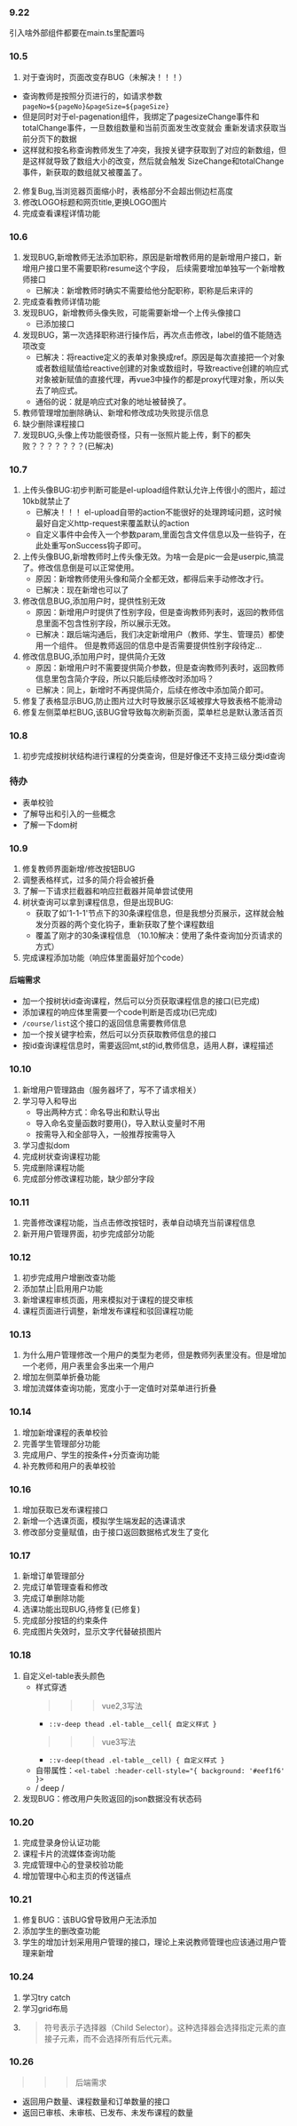 ### 9.22 
引入啥外部组件都要在main.ts里配置吗

### 10.5
1. 对于查询时，页面改变存BUG（未解决！！！）
- 查询教师是按照分页进行的，如请求参数 `pageNo=${pageNo}&pageSize=${pageSize}`
- 但是同时对于el-pagenation组件，我绑定了pagesizeChange事件和totalChange事件，一旦数组数量和当前页面发生改变就会
  重新发请求获取当前分页下的数据
- 这样就和按名称查询教师发生了冲突，我按关键字获取到了对应的新数组，但是这样就导致了数组大小的改变，然后就会触发
  SizeChange和totalChange事件，新获取的数组就又被覆盖了。
2. 修复Bug,当浏览器页面缩小时，表格部分不会超出侧边栏高度
3. 修改LOGO标题和网页title,更换LOGO图片
4. 完成查看课程详情功能

### 10.6
1. 发现BUG,新增教师无法添加职称，原因是新增教师用的是新增用户接口，新增用户接口里不需要职称resume这个字段，
   后续需要增加单独写一个新增教师接口
   - 已解决：新增教师时确实不需要给他分配职称，职称是后来评的
2. 完成查看教师详情功能
3. 发现BUG，新增教师头像失败，可能需要新增一个上传头像接口
   - 已添加接口
4. 发现BUG，第一次选择职称进行操作后，再次点击修改，label的值不能随选项改变
   - 已解决：将reactive定义的表单对象换成ref。原因是每次直接把一个对象或者数组赋值给reactive创建的对象或数组时，导致reactive创建的响应式对象被新赋值的直接代理，再vue3中操作的都是proxy代理对象，所以失去了响应式。
   - 通俗的说：就是响应式对象的地址被替换了。
5. 教师管理增加删除确认、新增和修改成功失败提示信息
6. 缺少删除课程接口
7. 发现BUG,头像上传功能很奇怪，只有一张照片能上传，剩下的都失败？？？？？？？(已解决)

### 10.7
1. 上传头像BUG:初步判断可能是el-upload组件默认允许上传很小的图片，超过10kb就禁止了
   - 已解决！！！ el-upload自带的action不能很好的处理跨域问题，这时候最好自定义http-request来覆盖默认的action
   - 自定义事件中会传入一个参数param,里面包含文件信息以及一些钩子，在此处重写onSuccess钩子即可。
2. 上传头像BUG,新增教师时上传头像无效。为啥一会是pic一会是userpic,搞混了。修改信息倒是可以正常使用。
   - 原因：新增教师使用头像和简介全都无效，都得后来手动修改才行。
   - 已解决：现在新增也可以了
3. 修改信息BUG,添加用户时，提供性别无效
   - 原因：新增用户时提供了性别字段，但是查询教师列表时，返回的教师信息里面不包含性别字段，所以展示无效。
   - 已解决：跟后端沟通后，我们决定新增用户（教师、学生、管理员）都使用一个组件。
     但是教师返回的信息中是否需要提供性别字段待定...
4. 修改信息BUG,添加用户时，提供简介无效
   - 原因：新增用户时不需要提供简介参数，但是查询教师列表时，返回教师信息里包含简介字段，所以只能后续修改时添加吗？
   - 已解决：同上，新增时不再提供简介，后续在修改中添加简介即可。
5. 修复了表格显示BUG,防止图片过大时导致展示区域被撑大导致表格不能滑动
6. 修复左侧菜单栏BUG,该BUG曾导致每次刷新页面，菜单栏总是默认激活首页

### 10.8
1. 初步完成按树状结构进行课程的分类查询，但是好像还不支持三级分类id查询

### 待办
 - 表单校验
 - 了解导出和引入的一些概念
 - 了解一下dom树

### 10.9
1. 修复教师界面新增/修改按钮BUG
2. 调整表格样式，过多的简介将会被折叠
3. 了解一下请求拦截器和响应拦截器并简单尝试使用
4. 树状查询可以拿到课程信息，但是出现BUG:
   - 获取了如'1-1-1'节点下的30条课程信息，但是我想分页展示，这样就会触发分页器的两个变化钩子，重新获取了整个课程数组
   - 覆盖了刚才的30条课程信息
   （10.10解决：使用了条件查询加分页请求的方式）
5. 完成课程添加功能（响应体里面最好加个code）

#### 后端需求
- 加一个按树状id查询课程，然后可以分页获取课程信息的接口(已完成)
- 添加课程的响应体里需要一个code判断是否成功(已完成)
- `/course/list`这个接口的返回信息需要教师信息
- 加一个按关键字检索，然后可以分页获取教师信息的接口
- 按id查询课程信息时，需要返回mt,st的id,教师信息，适用人群，课程描述

### 10.10
1. 新增用户管理路由（服务器坏了，写不了请求相关）
2. 学习导入和导出
   - 导出两种方式：命名导出和默认导出
   - 导入命名变量函数时要用{}，导入默认变量时不用
   - 按需导入和全部导入，一般推荐按需导入
3. 学习虚拟dom
4. 完成树状查询课程功能
5. 完成删除课程功能
6. 完成部分修改课程功能，缺少部分字段

### 10.11
1. 完善修改课程功能，当点击修改按钮时，表单自动填充当前课程信息
2. 新开用户管理界面，初步完成部分功能

### 10.12
1. 初步完成用户增删改查功能
2. 添加禁止|启用用户功能
3. 新增课程审核页面，用来模拟对于课程的提交审核
4. 课程页面进行调整，新增发布课程和驳回课程功能

### 10.13
1. 为什么用户管理修改一个用户的类型为老师，但是教师列表里没有。但是增加一个老师，用户表里会多出来一个用户
2. 增加左侧菜单折叠功能
3. 增加流媒体查询功能，宽度小于一定值时对菜单进行折叠

### 10.14 
1. 增加新增课程的表单校验
2. 完善学生管理部分功能
3. 完成用户、学生的按条件+分页查询功能
4. 补充教师和用户的表单校验

### 10.16
1. 增加获取已发布课程接口
2. 新增一个选课页面，模拟学生端发起的选课请求
3. 修改部分变量赋值，由于接口返回数据格式发生了变化

### 10.17
1. 新增订单管理部分
2. 完成订单管理查看和修改
3. 完成订单删除功能
4. 选课功能出现BUG,待修复(已修复)
5. 完成部分按钮的约束条件
6. 完成图片失效时，显示文字代替破损图片

### 10.18
1. 自定义el-table表头颜色
   - 样式穿透
     >>> vue2,3写法
     - ``` ::v-deep thead .el-table__cell{ 自定义样式 }  ```	
     >>> vue3写法
     - ``` ::v-deep(thead .el-table__cell) { 自定义样式 }  ```	  
   - 自带属性：``` <el-tabel :header-cell-style="{ background: '#eef1f6' }> ```
   - / deep /
2. 发现BUG：修改用户失败返回的json数据没有状态码

### 10.20
1. 完成登录身份认证功能
2. 课程卡片的流媒体查询功能
3. 完成管理中心的登录校验功能
4. 增加管理中心和主页的传送锚点

### 10.21
1. 修复BUG：该BUG曾导致用户无法添加
2. 添加学生的删改查功能
3. 学生的增加计划采用用户管理的接口，理论上来说教师管理也应该通过用户管理来新增

### 10.24
1. 学习try catch
2. 学习grid布局
3. > 符号表示子选择器（Child Selector）。这种选择器会选择指定元素的直接子元素，而不会选择所有后代元素。

### 10.26
>>>后端需求
 - 返回用户数量、课程数量和订单数量的接口
 - 返回已审核、未审核、已发布、未发布课程的数量




